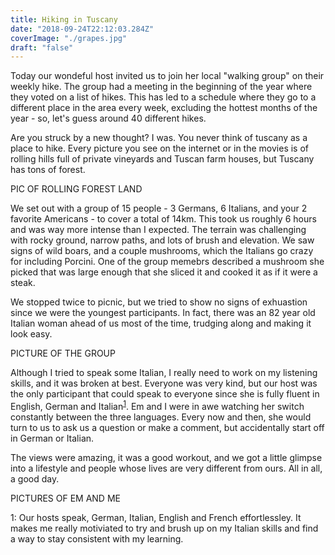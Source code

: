 ```yaml
---
title: Hiking in Tuscany
date: "2018-09-24T22:12:03.284Z"
coverImage: "./grapes.jpg"
draft: "false"
---
```


Today our wondeful host invited us to join her local "walking group" on their weekly hike. The group had a meeting in the beginning of the year where they voted on a list of hikes. This has led to a schedule where they go to a different place in the area every week, excluding the hottest months of the year - so, let's guess around 40 different hikes.

Are you struck by a new thought? I was. You never think of tuscany as a place to hike. Every picture you see on the internet or in the movies is of rolling hills full of private vineyards and Tuscan farm houses, but Tuscany has tons of forest. 

PIC OF ROLLING FOREST LAND

We set out with a group of 15 people - 3 Germans, 6 Italians, and your 2 favorite Americans - to cover a total of 14km. This took us roughly 6 hours and was way more intense than I expected. The terrain was challenging with rocky ground, narrow paths, and lots of brush and elevation. We saw signs of wild boars, and a couple mushrooms, which the Italians go crazy for including Porcini. One of the group memebrs described a mushroom she picked that was large enough that she sliced it and cooked it as if it were a steak.

We stopped twice to picnic, but we tried to show no signs of exhuastion since we were the youngest participants. In fact, there was an 82 year old Italian woman ahead of us most of the time, trudging along and making it look easy.

PICTURE OF THE GROUP

Although I tried to speak some Italian, I really need to work on my listening skills, and it was broken at best. Everyone was very kind, but our host was the only participant that could speak to everyone since she is fully fluent in English, German and Italian<sup>[1](#footnote1)</sup>. Em and I were in awe watching her switch constantly between the three languages. Every now and then, she would turn to us to ask us a question or make a comment, but accidentally start off in German or Italian. 

The views were amazing, it was a good workout, and we got a little glimpse into a lifestyle and people whose lives are very different from ours. All in all, a good day.

PICTURES OF EM AND ME

<a name="footnote1">1</a>: Our hosts speak, German, Italian, English and French effortlessley. It makes me really motiviated to try and brush up on my Italian skills and find a way to stay consistent with my learning.

 